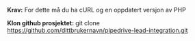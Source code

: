 **Krav:**
For dette må du ha cURL og en oppdatert versjon av PHP

**Klon github prosjektet:**
git clone https://github.com/dittbrukernavn/pipedrive-lead-integration.git
